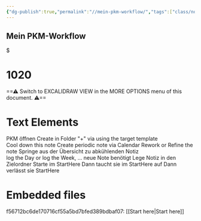 ```yaml
---
{"dg-publish":true,"permalink":"//mein-pkm-workflow/","tags":["class/note","note/develop🍃"],"noteIcon":""}
---
```



## Mein PKM-Workflow


<div class="transclusion internal-embed is-loaded"><div class="markdown-embed">

$<div class="markdown-embed-title">

# 1020

</div>



==⚠  Switch to EXCALIDRAW VIEW in the MORE OPTIONS menu of this document. ⚠==


# Text Elements
PKM öffnen 
Create in Folder "+" 
via using the target template   
Cool down this note 
Create periodic note via Calendar 
Rework or Refine the note 
Springe aus der Übersicht 
zu abkühlenden Notiz  
log the Day or 
log the Week, ... 
neue Note benötigt 
Lege Notiz in den Zielordner 
Starte im StartHere 
Dann taucht sie im
StartHere auf 
Dann verlässt sie 
StartHere  

# Embedded files
f56712bc6de170716cf55a5bd7bfed389bdbaf07: [[Start here\|Start here]]



</div></div>


